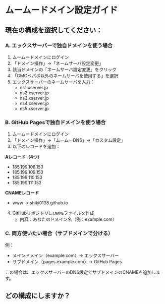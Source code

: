 # ムームードメイン設定ガイド

## 現在の構成を選択してください：

### A. エックスサーバーで独自ドメインを使う場合

1. ムームードメインにログイン
2. 「ドメイン操作」→「ネームサーバ設定変更」
3. 該当ドメインの「ネームサーバ設定変更」をクリック
4. 「GMOペパボ以外のネームサーバを使用する」を選択
5. エックスサーバーのネームサーバを入力：
   - ns1.xserver.jp
   - ns2.xserver.jp
   - ns3.xserver.jp
   - ns4.xserver.jp
   - ns5.xserver.jp

### B. GitHub Pagesで独自ドメインを使う場合

1. ムームードメインにログイン
2. 「ドメイン操作」→「ムームーDNS」→「カスタム設定」
3. 以下のレコードを追加：

**Aレコード（4つ）**
- 185.199.108.153
- 185.199.109.153
- 185.199.110.153
- 185.199.111.153

**CNAMEレコード**
- www → shiki0138.github.io

4. GitHubリポジトリに`CNAME`ファイルを作成
   - 内容：あなたのドメイン名（例：example.com）

### C. 両方使いたい場合（サブドメインで分ける）

例：
- メインドメイン（example.com）→ エックスサーバー
- サブドメイン（pages.example.com）→ GitHub Pages

この場合は、エックスサーバーのDNS設定でサブドメインのCNAMEを追加します。

## どの構成にしますか？
